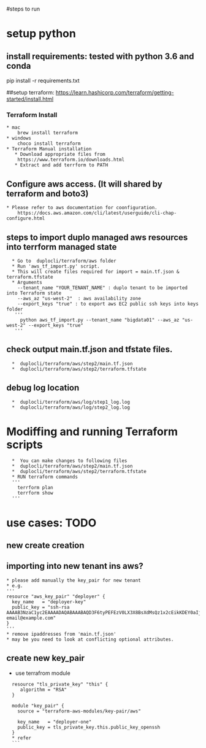 #steps to run 

# setup python  
## install requirements: tested with python 3.6 and conda
pip install -r requirements.txt  

##setup terraform: https://learn.hashicorp.com/terraform/getting-started/install.html
### Terraform Install
    * mac
        brew install terraform
    * windows
        choco install terraform
    * Terraform Manual installation
       * Download appropriate files from 
        https://www.terraform.io/downloads.html
       * Extract and add terrform to PATH
       
 ## Configure aws access. (It will shared by terraform and boto3)
    * Please refer to aws documentation for coonfiguration.
        https://docs.aws.amazon.com/cli/latest/userguide/cli-chap-configure.html

 ## steps to import duplo managed aws resources into terrform managed state 
      * Go to  duplocli/terraform/aws folder 
      * Run 'aws_tf_import.py' script. 
      * This will create files required for import = main.tf.json & terraform.tfstate
      * Arguments 
        --tenant_name "YOUR_TENANT_NAME" : duplo tenant to be imported into Terraform state
        --aws_az "us-west-2"  : aws availability zone
        --export_keys "true" : to export aws EC2 public ssh keys into keys folder
       ''' 
         python aws_tf_import.py --tenant_name "bigdata01" --aws_az "us-west-2" --export_keys "true"
       '''
  
  ## check output main.tf.json and tfstate files.   
      *  duplocli/terraform/aws/step2/main.tf.json
      *  duplocli/terraform/aws/step2/terraform.tfstate

  ## debug log location 
      *  duplocli/terraform/aws/log/step1_log.log
      *  duplocli/terraform/aws/log/step2_log.log 

  # Modiffing and running Terraform scripts 
      *  You can make changes to following files
      *  duplocli/terraform/aws/step2/main.tf.json
      *  duplocli/terraform/aws/step2/terraform.tfstate
      * RUN terraform commands 
      ''' 
        terrform plan 
        terrform show 
      '''
       
       
 
# use cases: TODO
## new create creation

## importing into new tenant ins aws?
    * please add manually the key_pair for new tenant
    * e.g.
    ''' 
    resource "aws_key_pair" "deployer" {
      key_name   = "deployer-key"
      public_key = "ssh-rsa AAAAB3NzaC1yc2EAAAADAQABAAABAQD3F6tyPEFEzV0LX3X8BsXdMsQz1x2cEikKDEY0aIj41qgxMCP/iteneqXSIFZBp5vizPvaoIR3Um9xK7PGoW8giupGn+EPuxIA4cDM4vzOqOkiMPhz5XK0whEjkVzTo4+S0puvDZuwIsdiW9mxhJc7tgBNL0cYlWSYVkz4G/fslNfRPW5mYAM49f4fhtxPb5ok4Q2Lg9dPKVHO/Bgeu5woMc7RY0p1ej6D4CKFE6lymSDJpW0YHX/wqE9+cfEauh7xZcG0q9t2ta6F6fmX0agvpFyZo8aFbXeUBr7osSCJNgvavWbM/06niWrOvYX2xwWdhXmXSrbX8ZbabVohBK41 email@example.com"
    }
    '''
    * remove ipaddresses from 'main.tf.json'
    * may be you need to look at conflicting optional attributes.
    
 ## create new key_pair 
  * use terrafrom module 
  
  ```
    resource "tls_private_key" "this" {
       algorithm = "RSA"
    }
    
    module "key_pair" {
      source = "terraform-aws-modules/key-pair/aws"
    
      key_name   = "deployer-one"
      public_key = tls_private_key.this.public_key_openssh
    }
    * refer
    ```
